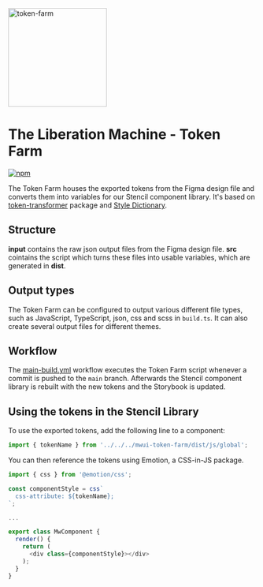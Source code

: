 <img src="https://img.freepik.com/vektoren-kostenlos/herbstlandschaft-mit-scheunenfeld_107791-12992.jpg?w=2000&t=st=1674222809~exp=1674223409~hmac=1fc9f2995095acce97c16a35c10f402076d5ef45daf5f498916507f86b1b6090" alt="token-farm" align="center" height="200" >

# The Liberation Machine - Token Farm

[![npm](https://img.shields.io/npm/v/@maibornwolff/mwui-token-farm?color=blue)](https://www.npmjs.com/package/@maibornwolff/mwui-token-farm)

The Token Farm houses the exported tokens from the Figma design file and converts them into variables for our Stencil component library. It's based on [token-transformer](https://www.npmjs.com/package/token-transformer) package and [Style Dictionary](https://github.com/amzn/style-dictionary).

## Structure

**input** contains the raw json output files from the Figma design file. **src** cointains the script which turns these files into usable variables, which are generated in **dist**.

## Output types

The Token Farm can be configured to output various different file types, such as JavaScript, TypeScript, json, css and scss in `build.ts`. It can also create several output files for different themes.

## Workflow

The [main-build.yml](https://github.com/MaibornWolff/mwui/blob/f1e251d73e552d90f0c734b5e58b180c5bd5f96d/.github/workflows/main-build.yml) workflow executes the Token Farm script whenever a commit is pushed to the `main` branch. Afterwards the Stencil component library is rebuilt with the new tokens and the Storybook is updated.

## Using the tokens in the Stencil Library

To use the exported tokens, add the following line to a component:

```TypeScript
import { tokenName } from '../../../mwui-token-farm/dist/js/global';
```

You can then reference the tokens using Emotion, a CSS-in-JS package.

```JavaScript
import { css } from '@emotion/css';

const componentStyle = css`
  css-attribute: ${tokenName};
`;

...

export class MwComponent {
  render() {
    return (
      <div class={componentStyle}></div>
    );
  }
}
```
